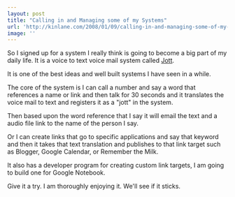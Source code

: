 ```yaml
---
layout: post
title: "Calling in and Managing some of my Systems"
url: 'http://kinlane.com/2008/01/09/calling-in-and-managing-some-of-my-systems/'
image: ''
---
```


So I signed up for a system I really think is going to become a big part of my daily life. It is a voice to text voice mail system called [Jott][1].

It is one of the best ideas and well built systems I have seen in a while.

The core of the system is I can call a number and say a word that references a name or link and then talk for 30 seconds and it translates the voice mail to text and registers it as a "jott" in the system.

Then based upon the word reference that I say it will email the text and a audio file link to the name of the person I say.

Or I can create links that go to specific applications and say that keyword and then it takes that text translation and publishes to that link target such as Blogger, Google Calendar, or Remember the Milk.

It also has a developer program for creating custom link targets, I am going to build one for Google Notebook.

Give it a try. I am thoroughly enjoying it. We'll see if it sticks.

   [1]: http://www.jott.com/
